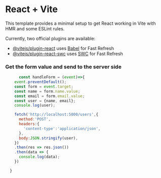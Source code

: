# React + Vite

This template provides a minimal setup to get React working in Vite with HMR and some ESLint rules.

Currently, two official plugins are available:

- [@vitejs/plugin-react](https://github.com/vitejs/vite-plugin-react/blob/main/packages/plugin-react/README.md) uses [Babel](https://babeljs.io/) for Fast Refresh
- [@vitejs/plugin-react-swc](https://github.com/vitejs/vite-plugin-react-swc) uses [SWC](https://swc.rs/) for Fast Refresh

### Get the form value and send to the server side

```JavaScript
      const handleForm = (event)=>{
    event.preventDefault();
    const form = event.target;
    const name = form.name.value;
    const email = form.email.value;
    const user = {name, email};
    console.log(user);

    fetch('http://localhost:5000/users',{
      method:'POST',
      headers:{
        'content-type':'application/json',
      },
      body:JSON.stringify(user),
    })
    .then(res => res.json())
    .then(data => {
      console.log(data);
    })

  }
```
